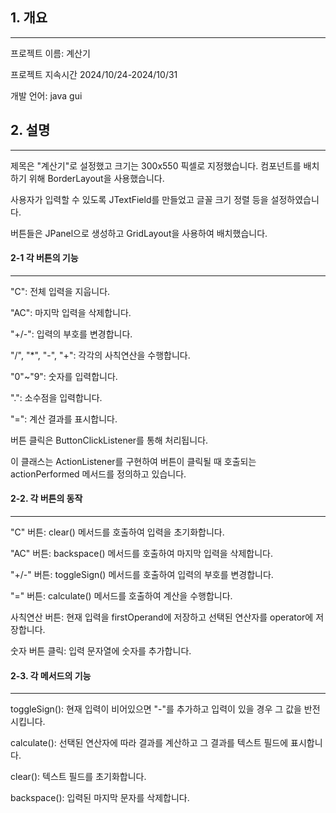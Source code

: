 ## 1. 개요
______________________
프로젝트 이름: 계산기

프로젝트 지속시간 2024/10/24-2024/10/31

개발 언어: java gui


## 2. 설명
______________________
제목은 "계산기"로 설정했고 크기는 300x550 픽셀로 지정했습니다. 컴포넌트를 배치하기 위해 BorderLayout을 사용했습니다.

사용자가 입력할 수 있도록 JTextField를 만들었고 글꼴 크기 정렬 등을 설정하였습니다. 

버튼들은 JPanel으로 생성하고 GridLayout을 사용하여 배치했습니다. 


#### 2-1 각 버튼의 기능
______________________
"C": 전체 입력을 지웁니다.

"AC": 마지막 입력을 삭제합니다.

"+/-": 입력의 부호를 변경합니다.

"/", "*", "-", "+": 각각의 사칙연산을 수행합니다.

"0"~"9": 숫자를 입력합니다.

".": 소수점을 입력합니다.

"=": 계산 결과를 표시합니다.


버튼 클릭은 ButtonClickListener를 통해 처리됩니다.

이 클래스는 ActionListener를 구현하여 버튼이 클릭될 때 호출되는 actionPerformed 메서드를 정의하고 있습니다.


#### 2-2. 각 버튼의 동작
______________________
"C" 버튼: clear() 메서드를 호출하여 입력을 초기화합니다.

"AC" 버튼: backspace() 메서드를 호출하여 마지막 입력을 삭제합니다.

"+/-" 버튼: toggleSign() 메서드를 호출하여 입력의 부호를 변경합니다.

"=" 버튼: calculate() 메서드를 호출하여 계산을 수행합니다.

사칙연산 버튼: 현재 입력을 firstOperand에 저장하고 선택된 연산자를 operator에 저장합니다.

숫자 버튼 클릭: 입력 문자열에 숫자를 추가합니다.


#### 2-3. 각 메서드의 기능
______________________
toggleSign(): 현재 입력이 비어있으면 "-"를 추가하고 입력이 있을 경우 그 값을 반전시킵니다.

calculate(): 선택된 연산자에 따라 결과를 계산하고 그 결과를 텍스트 필드에 표시합니다.

clear(): 텍스트 필드를 초기화합니다.

backspace(): 입력된 마지막 문자를 삭제합니다.

